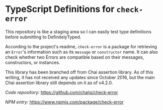 # TypeScript Definitions for `check-error`

This repository is like a staging area so I can easily test type definitions
before submitting to DefinitelyTyped.

According to the project's readme, `check-error` is a package for retrieving an
`Error`'s information such as its `message` or `constructor` name. It can also
check whether two Errors are compatible based on their messages, constructors,
or instances.

This library has been branched off from Chai assertion library. As of this
writing, it has not received any updates since October 2016, but the main
Chai assertion library still depends on it as of v4.2.0.

_Code repository:_ <https://github.com/chaijs/check-error>

_NPM entry:_ <https://www.npmjs.com/package/check-error>
